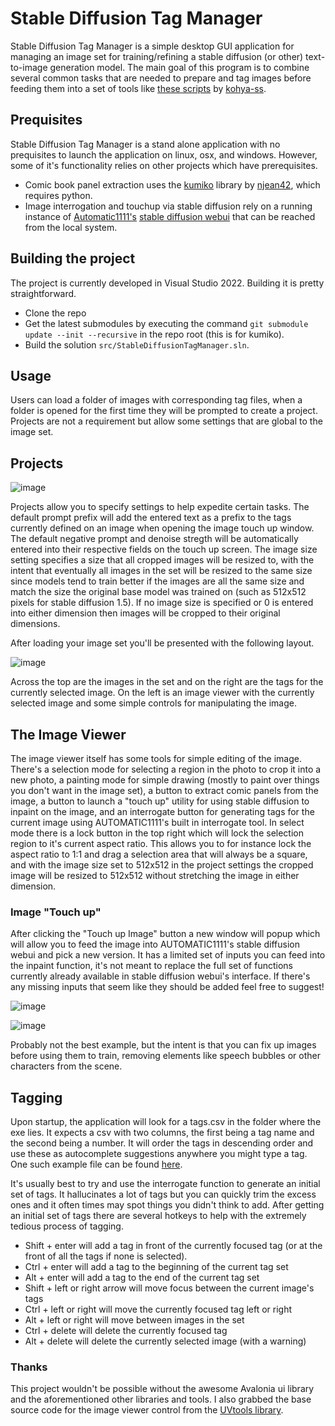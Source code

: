 # Stable Diffusion Tag Manager

Stable Diffusion Tag Manager is a simple desktop GUI application for managing an image set for training/refining a stable diffusion (or other) text-to-image generation model.  The main goal of this program is to combine several common tasks that are needed to prepare and tag images before feeding them into a set of tools like [these scripts](https://github.com/kohya-ss/sd-scripts) by [kohya-ss](https://github.com/bmaltais/kohya_ss).

## Prequisites

Stable Diffusion Tag Manager is a stand alone application with no prequisites to launch the application on linux, osx, and windows. However, some of it's functionality relies on other projects which have prerequisites.

- Comic book panel extraction uses the [kumiko](https://github.com/njean42/kumiko) library by [njean42](https://github.com/njean42), which requires python.
- Image interrogation and touchup via stable diffusion rely on a running instance of [Automatic1111's](https://github.com/AUTOMATIC1111) [stable diffusion webui](https://github.com/AUTOMATIC1111/stable-diffusion-webui) that can be reached from the local system.

## Building the project

The project is currently developed in Visual Studio 2022. Building it is pretty straightforward. 

- Clone the repo
- Get the latest submodules by executing the command `git submodule update --init --recursive` in the repo root (this is for kumiko).
- Build the solution `src/StableDiffusionTagManager.sln`.
  
## Usage

Users can load a folder of images with corresponding tag files, when a folder is opened for the first time they will be prompted to create a project. Projects are not a requirement but allow some settings that are global to the image set.

## Projects

![image](https://github.com/PMahern/StableDiffusionTagManager/assets/18010074/0707f413-71bd-4f42-a9bd-bb62b71480a9)

Projects allow you to specify settings to help expedite certain tasks. The default prompt prefix will add the entered text as a prefix to the tags currently defined on an image when opening the image touch up window. The default negative prompt and denoise stregth will be automatically entered into their respective fields on the touch up screen. The image size setting specifies a size that all cropped images will be resized to, with the intent that eventually all images in the set will be resized to the same size since models tend to train better if the images are all the same size and match the size the original base model was trained on (such as 512x512 pixels for stable diffusion 1.5). If no image size is specified or 0 is entered into either dimension then images will be cropped to their original dimensions.

After loading your image set you'll be presented with the following layout.

![image](https://github.com/PMahern/StableDiffusionTagManager/assets/18010074/609b450d-d4c2-43f5-8ec0-867a9ce73410)

Across the top are the images in the set and on the right are the tags for the currently selected image. On the left is an image viewer with the currently selected image and some simple controls for manipulating the image.

## The Image Viewer 

The image viewer itself has some tools for simple editing of the image. There's a selection mode for selecting a region in the photo to crop it into a new photo, a painting mode for simple drawing (mostly to paint over things you don't want in the image set), a button to extract comic panels from the image, a button to launch a "touch up" utility for using stable diffusion to inpaint on the image, and an interrogate button for generating tags for the current image using AUTOMATIC1111's built in interrogate tool. In select mode there is a lock button in the top right which will lock the selection region to it's current aspect ratio. This allows you to for instance lock the aspect ratio to 1:1 and drag a selection area that will always be a square, and with the image size set to 512x512 in the project settings the cropped image will be resized to 512x512 without stretching the image in either dimension.

### Image "Touch up"

After clicking the "Touch up Image" button a new window will popup which will allow you to feed the image into AUTOMATIC1111's stable diffusion webui and pick a new version. It has a limited set of inputs you can feed into the inpaint function, it's not meant to replace the full set of functions currently already available in stable diffusion webui's interface. If there's any missing inputs that seem like they should be added feel free to suggest!

![image](https://github.com/PMahern/StableDiffusionTagManager/assets/18010074/0666ccc9-f21b-4b82-a4ba-04424a3cde90)

![image](https://github.com/PMahern/StableDiffusionTagManager/assets/18010074/f393e433-36c2-4e03-8cd2-c1583196864d)

Probably not the best example, but the intent is that you can fix up images before using them to train, removing elements like speech bubbles or other characters from the scene.

## Tagging

Upon startup, the application will look for a tags.csv in the folder where the exe lies. It expects a csv with two columns, the first being a tag name and the second being a number. It will order the tags in descending order and use these 
as autocomplete suggestions anywhere you might type a tag. One such example file can be found [here](https://github.com/stmobo/Machine-Learning/blob/master/danbooru-chars.csv).

It's usually best to try and use the interrogate function to generate an initial set of tags. It hallucinates a lot of tags but you can quickly trim the excess ones and it often times may spot things you didn't think to add. After getting an initial set of tags there are several hotkeys to help with the extremely tedious process of tagging.

- Shift + enter will add a tag in front of the currently focused tag (or at the front of all the tags if none is selected).
- Ctrl + enter will add a tag to the beginning of the current tag set
- Alt + enter will add a tag to the end of the current tag set
- Shift + left or right arrow will move focus between the current image's tags
- Ctrl + left or right will move the currently focused tag left or right
- Alt + left or right will move between images in the set
- Ctrl + delete will delete the currently focused tag
- Alt + delete will delete the currently selected image (with a warning)



### Thanks

This project wouldn't be possible without the awesome Avalonia ui library and the aforementioned other libraries and tools. I also grabbed the base source code for the image viewer control from the [UVtools library](https://github.com/sn4k3/UVtools).
